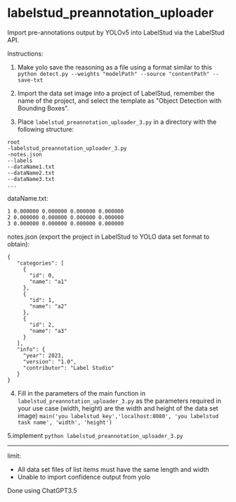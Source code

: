 # labelstud_preannotation_uploader
Import pre-annotations output by YOLOv5 into LabelStud via the LabelStud API.

Instructions:
1. Make yolo save the reasoning as a file using a format similar to this
`python detect.py --weights "modelPath" --source "contentPath" --save-txt`

2. Import the data set image into a project of LabelStud, remember the name of the project, and select the template as "Object Detection with Bounding Boxes".

3. Place `labelstud_preannotation_uploader_3.py` in a directory with the following structure:
```
root
-labelstud_preannotation_uploader_3.py
-notes.json
--labels
--dataName1.txt
--dataName2.txt
--dataName3.txt
...
```


dataName.txt:
```
1 0.000000 0.000000 0.000000 0.000000
2 0.000000 0.000000 0.000000 0.000000
3 0.000000 0.000000 0.000000 0.000000
```

notes.json (export the project in LabelStud to YOLO data set format to obtain):
```
{
   "categories": [
     {
       "id": 0,
       "name": "a1"
     },
     {
       "id": 1,
       "name": "a2"
     },
     {
       "id": 2,
       "name": "a3"
     }
   ],
   "info": {
     "year": 2023,
     "version": "1.0",
     "contributor": "Label Studio"
   }
}
```

4. Fill in the parameters of the main function in `labelstud_preannotation_uploader_3.py` as the parameters required in your use case (width, height) are the width and height of the data set image)
`main('you labelstud key','localhost:8080', 'you labelstud task name', 'width', 'height')`

5.implement `python labelstud_preannotation_uploader_3.py`

---

limit:
- All data set files of list items must have the same length and width
- Unable to import confidence output from yolo


Done using ChatGPT3.5
